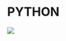 # PYTHON
![ ](https://www.kindpng.com/imgv/iRbwhJw_python-logo-png-transparent-background-python-logo-png/=24*48)
